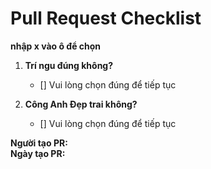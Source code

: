 # Pull Request Checklist

**nhập x vào ô để chọn**

1. **Trí ngu đúng không?**

   - [] Vui lòng chọn đúng để tiếp tục

2. **Công Anh Đẹp trai không?**

   - [] Vui lòng chọn đúng để tiếp tục

**Người tạo PR:**  
**Ngày tạo PR:**
